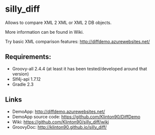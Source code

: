 # silly_diff
Allows to compare XML 2 XML or XML 2 DB objects.

More information can be found in Wiki.

Try basic XML comparison features: http://diffdemo.azurewebsites.net/

## Requirements:
* Groovy-all 2.4.4 (at least it has been tested/developed around that version)
* Slf4j-api 1.7.12
* Gradle 2.3

## Links
* DemoApp: http://diffdemo.azurewebsites.net/
* DemoApp source code: https://github.com/Klinton90/DiffDemo
* Wiki: https://github.com/Klinton90/silly_diff/wiki
* GroovyDoc: http://klinton90.github.io/silly_diff/
